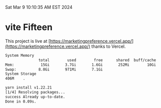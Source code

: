 Sat Mar  9 10:10:35 AM EST 2024

# vite Fifteen


This project is live at [https://marketingpreference.vercel.app/](https://marketingpreference.vercel.app/) thanks to Vercel.

```bash
System Memory
               total        used        free      shared  buff/cache   available
Mem:            15Gi       3.7Gi       1.6Gi       252Mi        10Gi        11Gi
Swap:          8.0Gi       971Mi       7.1Gi
System Storage
406M	.
```
```bash
yarn install v1.22.21
[1/4] Resolving packages...
success Already up-to-date.
Done in 0.09s.
```
